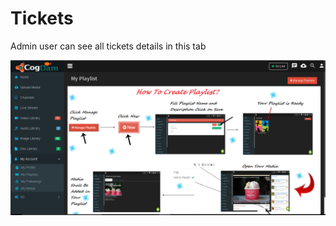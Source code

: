 # Tickets

Admin user can see all tickets details in this tab

![](../../.gitbook/assets/image%20%2861%29.png)

